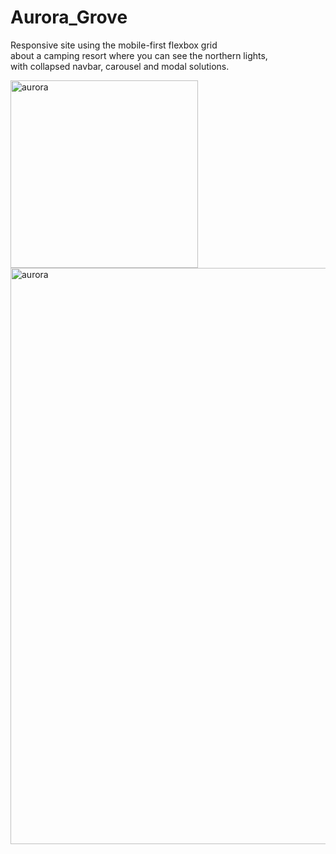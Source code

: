# Aurora_Grove

Responsive site using the mobile-first flexbox grid </br> 
about a camping resort where you can see the northern lights, </br> 
with collapsed navbar, carousel and modal solutions. </br>  


<img width="300" alt="aurora" src="https://user-images.githubusercontent.com/35004717/139526838-133a3106-f4df-4515-b351-5cd4b9c4b814.png">



<img width="922" alt="aurora" src="https://user-images.githubusercontent.com/35004717/139527296-593bd674-ccdd-4452-be4b-c5cb6b239775.png">


